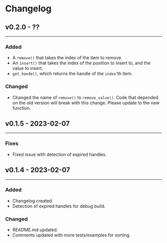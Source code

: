 # Changelog

## v0.2.0 - ??
---

### Added

- A `remove()` that takes the index of the item to remove.
- An `insert()` that takes the index of the position to insert to, and the value
  to insert.
- `get_hande()`, which returns the handle of the `index`'th item.

### Changed

- Changed the name of `remove()` to `remove_value()`. Code that depended on
  the old version will break with this change. Please update to the new 
  function.

## v0.1.5 - 2023-02-07
---

### Fixes

- Fixed issue with detection of expired handles.

## v0.1.4 - 2023-02-07
---

### Added

- Changelog created.
- Detection of expired handles for debug build.

### Changed

- README.md updated.
- Comments updated with more tests/examples for sorting.